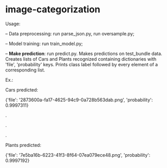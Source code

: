 # image-categorization

Usage:

– Data preprocessing: run parse_json.py, run oversample.py;

– Model training: run train_model.py;

– **Make prediction**: run predict.py. Makes predictions on test_bundle data. Creates lists of Cars and Plants recognized containing dictionaries with 'file', 'probability' keys. Prints class label followed by every element of a corresponding list.

Ex.:

Cars predicted:

{'file': '2873600a-fa17-4625-94c9-0a728b563dab.png', 'probability': 0.9997311}

.

.

.

Plants predicted:

{'file': '7e5ba16b-6223-41f3-8f64-07ea079ece48.png', 'probability': 0.9997192}

